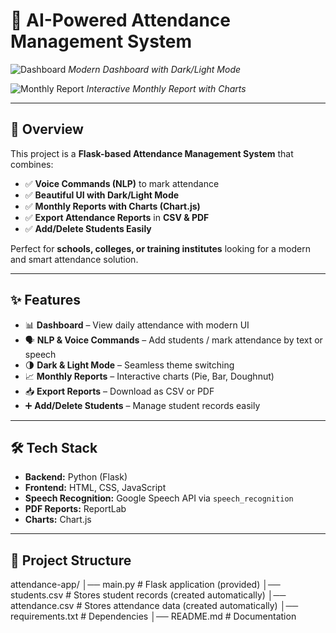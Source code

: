 # 📅 AI-Powered Attendance Management System

![Dashboard](https://i.imgur.com/VnI5jYj.png)
*Modern Dashboard with Dark/Light Mode*

![Monthly Report](https://i.imgur.com/d0S2dVi.png)
*Interactive Monthly Report with Charts*

---

## 🚀 Overview
This project is a **Flask-based Attendance Management System** that combines:
- ✅ **Voice Commands (NLP)** to mark attendance
- ✅ **Beautiful UI with Dark/Light Mode**
- ✅ **Monthly Reports with Charts (Chart.js)**
- ✅ **Export Attendance Reports** in **CSV & PDF**
- ✅ **Add/Delete Students Easily**

Perfect for **schools, colleges, or training institutes** looking for a modern and smart attendance solution.

---

## ✨ Features
- 📊 **Dashboard** – View daily attendance with modern UI  
- 🗣 **NLP & Voice Commands** – Add students / mark attendance by text or speech  
- 🌗 **Dark & Light Mode** – Seamless theme switching  
- 📈 **Monthly Reports** – Interactive charts (Pie, Bar, Doughnut)  
- 📥 **Export Reports** – Download as CSV or PDF  
- ➕ **Add/Delete Students** – Manage student records easily

---

## 🛠️ Tech Stack
- **Backend:** Python (Flask)  
- **Frontend:** HTML, CSS, JavaScript  
- **Speech Recognition:** Google Speech API via `speech_recognition`  
- **PDF Reports:** ReportLab  
- **Charts:** Chart.js

---

## 📂 Project Structure
attendance-app/
│── main.py # Flask application (provided)
│── students.csv # Stores student records (created automatically)
│── attendance.csv # Stores attendance data (created automatically)
│── requirements.txt # Dependencies
│── README.md # Documentation
